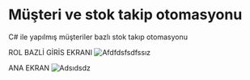 # Müşteri ve stok takip otomasyonu
 C# ile yapılmış müşteriler bazlı stok takıp otomasyonu
 
ROL BAZLİ GİRİS EKRANI 
![Afdfdsfsdfssız](https://user-images.githubusercontent.com/89969736/212723922-631665d7-60d4-4799-8256-237348df11e7.png)

ANA EKRAN
![Adsıdsdz](https://user-images.githubusercontent.com/89969736/212723964-570aa34f-f102-483c-92c2-d5b7862452e4.png)
